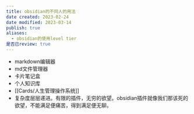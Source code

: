 ```yaml
---
title: obsidian的不同人的用法
date created: 2023-02-24
date modified: 2023-03-14
publish: true
aliases:
  - obsidian的使用level tier
是否已review: true
---
```


- markdown编辑器  
- md文件管理器  
- 卡片笔记盒  
- 个人知识库  
- [[Cards/人生管理操作系统]]
- 复杂度层层递进。有限的插件，无穷的欲望。obsidian插件就像我们那该死的欲望，不能满足便痛苦，得到满足便无聊。